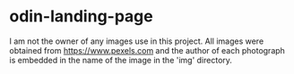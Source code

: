 # odin-landing-page
I am not the owner of any images use in this project.
All images were obtained from https://www.pexels.com and the author of each photograph
is embedded in the name of the image in the 'img' directory.
